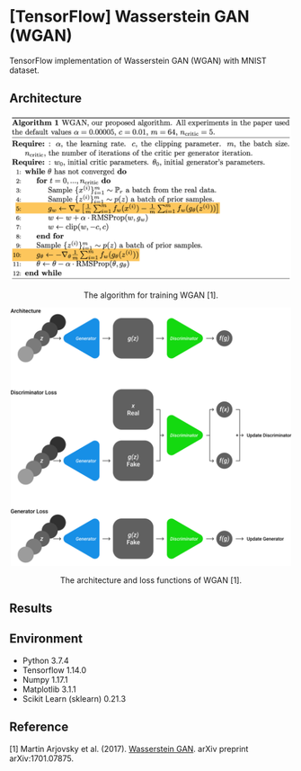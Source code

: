 [TensorFlow] Wasserstein GAN (WGAN)
=====
TensorFlow implementation of Wasserstein GAN (WGAN) with MNIST dataset.  

## Architecture
<div align="center">
  <img src="./figures/wgan_alg.png" width="500">  
  <p>The algorithm for training WGAN [1].</p>
</div>

<div align="center">
  <img src="./figures/wgan.png" width="500">  
  <p>The architecture and loss functions of WGAN [1].</p>
</div>

## Results


## Environment
* Python 3.7.4  
* Tensorflow 1.14.0  
* Numpy 1.17.1  
* Matplotlib 3.1.1  
* Scikit Learn (sklearn) 0.21.3  


## Reference
[1] Martin Arjovsky et al. (2017). <a href="https://arxiv.org/abs/1701.07875">Wasserstein GAN</a>. arXiv preprint arXiv:1701.07875.  
